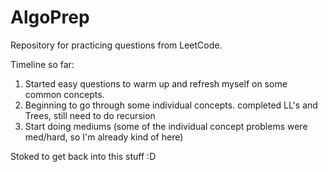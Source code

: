 # AlgoPrep
Repository for practicing questions from LeetCode.

Timeline so far:
1. Started easy questions to warm up and refresh myself on some common concepts.
2. Beginning to go through some individual concepts. completed LL's and Trees, still need to do recursion
3. Start doing mediums (some of the individual concept problems were med/hard, so I'm already kind of here)

Stoked to get back into this stuff :D